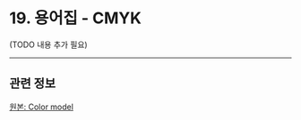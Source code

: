 # 19. 용어집 - CMYK

(TODO 내용 추가 필요)

***

## 관련 정보

[원본: Color model](https://docs.gimp.org/2.10/ko/glossary.html#glossary-cmyk)